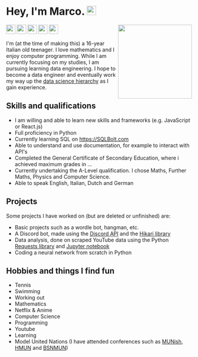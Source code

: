 # Hey, I'm Marco. <img src="https://upload.wikimedia.org/wikipedia/commons/a/a4/Animated-Flag-Italy.gif" height=25>

<a href="https://github.com/MarcoBonato09?tab=repositories"><img src="https://img.shields.io/badge/-projects-grey?style=flat&logo=github&logoColor=white" height=25></a>
<a href="https://www.hackerrank.com/marcobonato09?hr_r=1"><img src="https://img.shields.io/badge/-hackerrank-darkgreen?style=flat&logo=hackerrank&logoColor=white" height=25></a>
<a href="https://www.linkedin.com/in/marco-bonato-849734231/"><img src="https://img.shields.io/badge/-linkedin-blue?style=flat&logo=linkedin&logoColor=white" height=25></a>
<a href="mailto:marcobonato09@gmail.com"><img src="https://img.shields.io/badge/-gmail-red?style=flat&logo=gmail&logoColor=white" height=25></a>
<a href="https://twitter.com/MarcoBonato09"><img src="https://img.shields.io/badge/-twitter-blue?style=flat&logo=twitter&logoColor=white" height=25></a>
<img src="https://upload.wikimedia.org/wikipedia/fr/3/38/Logo_Ajin_ja.png" width="200" align="right">

I'm (at the time of making this) a 16-year Italian old teenager. I love mathematics and I enjoy computer programming. While I am currently focusing on my studies, I am pursuing learning data engineering. I hope to become a data engineer and eventually work my way up the [data science hierarchy](https://miro.medium.com/v2/resize:fit:1400/0*tdph3Kd3pRlfZv3w) as I gain experience. 

## Skills and qualifications

- I am willing and able to learn new skills and frameworks (e.g. JavaScript or React.js)
- Full proficiency in Python
- Currently learning SQL on https://SQLBolt.com
- Able to understand and use documentation, for example to interact with API's
- Completed the General Certificate of Secondary Education, where i achieved maximum grades in ...
- Currently undertaking the A-Level qualification. I chose Maths, Further Maths, Physics and Computer Science.
- Able to speak English, Italian, Dutch and German

## Projects

Some projects I have worked on (but are deleted or unfinished) are:
- Basic projects such as a wordle bot, hangman, etc.
- A Discord bot, made using the [Discord API](https://discord.com/developers/docs/intro/) and the [Hikari library](https://www.hikari-py.dev/)
- Data analysis, done on scraped YouTube data using the Python [Requests library](https://pypi.org/projects/requests/) and [Jupyter notebook](https://jupyter.org/)
- Coding a neural network from scratch in Python

## Hobbies and things I find fun 

- Tennis
- Swimming
- Working out
- Mathematics
- Netflix & Anime
- Computer Science
- Programming
- Youtube
- Learning
- Model United Nations (I have attended conferences such as [MUNish](https://munish.nl/), [HMUN](https://hmun.nl/) and [BSNMUN](https://bsnmun.com/))
